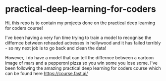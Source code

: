 # practical-deep-learning-for-coders
Hi, this repo is to contain my projects done on the practical deep learning for coders course!

I've been having a very fun time trying to train a model to recognise the differnce between reheaded actresses in hollywood and it has failed terribly - so my next job is to go back and clean the data! 

However, i do have a model that can tell the differnce between a cartoon image of mars and a pepperoni pizza so you win some you lose some. 
I've been following the amazing practical deep learning for coders course which can be found here https://course.fast.ai/
